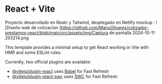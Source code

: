 # React + Vite
Proyecto desarrollado en Reatc y Tailwind, desplegado en Netlify
mockup :
![Diseño web de cotización ]https://github.com/ManuOlivares/cotizador-prestamos-react/blob/main/src/assets/img/Captura de pantalla 2024-10-11 203214.png

This template provides a minimal setup to get React working in Vite with HMR and some ESLint rules.

Currently, two official plugins are available:

- [@vitejs/plugin-react](https://github.com/vitejs/vite-plugin-react/blob/main/packages/plugin-react/README.md) uses [Babel](https://babeljs.io/) for Fast Refresh
- [@vitejs/plugin-react-swc](https://github.com/vitejs/vite-plugin-react-swc) uses [SWC](https://swc.rs/) for Fast Refresh
